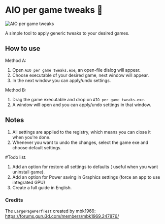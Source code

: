 # AIO per game tweaks 🚀

![AIO per game tweaks](https://imgur.com/P6kb8RJ.png)

A simple tool to apply generic tweaks to your desired games.


## How to use
Method A:
1. Open `AIO per game tweaks.exe`, an open-file dialog will appear. 
2. Choose executable of your desired game, next window will appear.
3. In the next window you can apply/undo settings.

Method B:
1. Drag the game executable and drop on `AIO per game tweaks.exe`.
2. A window will open and you can apply/undo settings in that window.

## Notes
1. All settings are applied to the registry, which means you can close it when you're done.
2. Whenever you want to undo the changes, select the game exe and choose default settings.

#Todo list:
1. Add an option for restore all settings to defaults ( useful when you want uninstall game).
2. Add an option for Power saving in Graphics settings (force an app to use integrated GPU)
3. Create a full guide in English.

### Credits
The `LargePagePerfTest` created by mbk1969:
https://forums.guru3d.com/members/mbk1969.247876/
